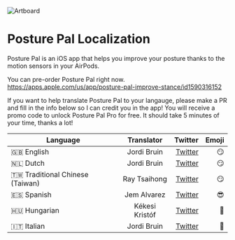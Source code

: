 ![Artboard](https://user-images.githubusercontent.com/170948/156908301-0f256afc-9fa1-4141-a5ac-889d38c1566b.png)

# Posture Pal Localization
Posture Pal is an iOS app that helps you improve your posture thanks to the motion sensors in your AirPods.

You can pre-order Posture Pal right now.
https://apps.apple.com/us/app/posture-pal-improve-stance/id1590316152

If you want to help translate Posture Pal to your langauge, please make a PR and fill in the info below so I can credit you in the app! You will receive a promo code to unlock Posture Pal Pro for free. It should take 5 minutes of your time, thanks a lot!

| Language      | Translator    | Twitter                                          | Emoji |
| ------------- |:-------------:| ------------------------------------------------:|------:|
| 🇬🇧 English    | Jordi Bruin   | [Twitter](https://www.twitter.com/jordibruin)     | 😏
| 🇳🇱 Dutch      | Jordi Bruin   | [Twitter](https://www.twitter.com/jordibruin)     | 😏
| 🇹🇼 Traditional Chinese (Taiwan)| Ray Tsaihong | [Twitter](https://www.twitter.com/rmundo)  | 😏
| 🇪🇸 Spanish | Jem Alvarez   | [Twitter](https://www.twitter.com/official_jemal) | 😎
| 🇭🇺 Hungarian  | Kékesi Kristóf| [Twitter](https://www.twitter.com/kristofkekesi)  | 🥳
| 🇮🇹 Italian      | Jordi Bruin   | [Twitter](https://www.twitter.com/gianpispi)     | 🦄